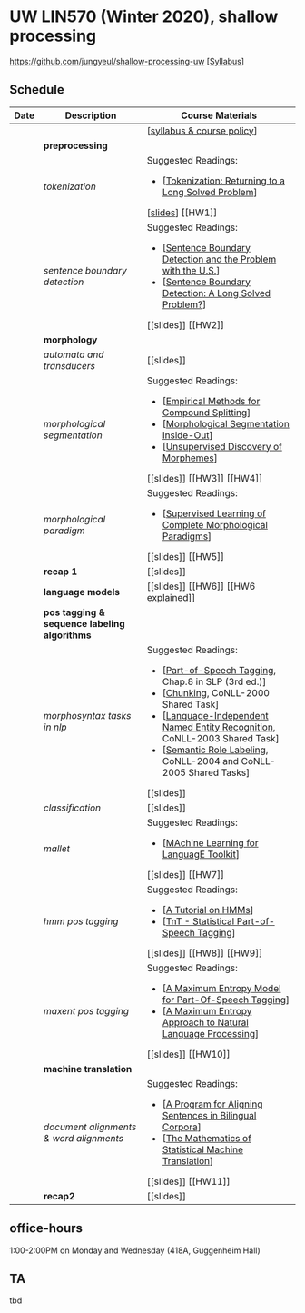 # UW LIN570 (Winter 2020), shallow processing 

https://github.com/jungyeul/shallow-processing-uw [[Syllabus](https://www.overleaf.com/read/xvnxwrgqrpzt)]

## Schedule
| Date |	Description	 |Course Materials |
| ------------ | ------------ | ------------  |
|  |  | [[syllabus & course policy](https://www.overleaf.com/read/xvnxwrgqrpzt)] |
|  | **preprocessing**  | |
|  |  *tokenization*  |  Suggested Readings:  <ul><li>[[Tokenization: Returning to a Long Solved Problem](http://aclweb.org/anthology/P/P12/P12-2074.pdf)]</li></ul> [[slides](https://www.overleaf.com/read/jdgvkvxxhvbx)] [[HW1]] |
|  | *sentence boundary detection*   |   Suggested Readings:  <ul><li>[[Sentence Boundary Detection and the Problem with the U.S.](http://aclweb.org/anthology/N/N09/N09-2061.pdf)]</li><li>[[Sentence Boundary Detection: A Long Solved Problem?](http://aclweb.org/anthology/C/C12/C12-2096.pdf)]</li></ul> [[slides]] [[HW2]] |
|  | **morphology**  | |
| | *automata and transducers* | [[slides]]  |
|  | *morphological segmentation*  | Suggested Readings:  <ul><li>[[Empirical Methods for Compound Splitting](http://www.aclweb.org/anthology/E03-1076)]</li> <li>[[Morphological Segmentation Inside-Out](https://www.aclweb.org/anthology/D16-1256/)]</li><li>[[Unsupervised Discovery of Morphemes](http://aclweb.org/anthology/W02-0603)]</li></ul> [[slides]] [[HW3]] [[HW4]]  |
|  | *morphological paradigm* | Suggested Readings:  <ul><li>[[Supervised Learning of Complete Morphological Paradigms](https://www.aclweb.org/anthology/N13-1138)]</li></ul> [[slides]] [[HW5]] |
|  | **recap 1** | [[slides]]|
|  | **language models** |  [[slides]] [[HW6]] [[HW6 explained]]|
|  | **pos tagging & sequence labeling algorithms**  | |
|  | *morphosyntax tasks in nlp* |  Suggested Readings:  <ul><li>[[Part-of-Speech Tagging](https://web.stanford.edu/~jurafsky/slp3/8.pdf), Chap.8 in SLP (3rd ed.)]</li>  <li>[[Chunking](https://www.clips.uantwerpen.be/conll2000/chunking/), CoNLL-2000 Shared Task]</li> <li>[[Language-Independent Named Entity Recognition](https://www.clips.uantwerpen.be/conll2003/ner/), CoNLL-2003 Shared Task]</li><li>[[Semantic Role Labeling](http://www.lsi.upc.edu/~srlconll/), CoNLL-2004 and CoNLL-2005 Shared Tasks]</li> </ul> [[slides]] |
|  | *classification* | [[slides]]  |
|  | *mallet* | Suggested Readings:  <ul><li>[[MAchine Learning for LanguagE Toolkit](http://mallet.cs.umass.edu)]</li> </ul> [[slides]] [[HW7]]  |
|  | *hmm pos tagging* | Suggested Readings:  <ul><li>[[A Tutorial on HMMs](https://www.ece.ucsb.edu/Faculty/Rabiner/ece259/Reprints/tutorial%20on%20hmm%20and%20applications.pdf)]</li><li>[[TnT - Statistical Part-of-Speech Tagging](http://www.coli.uni-saarland.de/~thorsten/tnt/)]</li></ul> [[slides]] [[HW8]] [[HW9]]  |
|   | *maxent pos tagging* | Suggested Readings:  <ul><li>[[A Maximum Entropy Model for Part-Of-Speech Tagging](https://www.aclweb.org/anthology/W96-0213/)] </li> <li>[[A Maximum Entropy Approach to Natural Language Processing](https://www.aclweb.org/anthology/J96-1002.pdf)]</li> </ul> [[slides]] [[HW10]]  |
|  | **machine translation**  | |
|     | *document alignments & word alignments*  | Suggested Readings:  <ul><li>[[A Program for Aligning Sentences in Bilingual Corpora](http://www.aclweb.org/anthology/J93-1004)]</li><li>[[The Mathematics of Statistical Machine Translation](http://www.aclweb.org/anthology/J93-2003)]</li></ul> [[slides]] [[HW11]] |
|  | **recap2** |[[slides]] |

## office-hours
1:00-2:00PM on Monday and Wednesday (418A, Guggenheim Hall)

## TA
tbd
